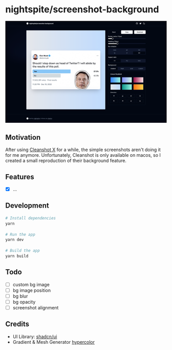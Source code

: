# nightspite/screenshot-background

![Screenshot](public/og.jpg)

## Motivation

After using [Cleanshot X](https://cleanshot.com/) for a while, the simple screenshots aren't doing it for me anymore. Unfortunately, Cleanshot is only available on macos, so I created a small reproduction of their background feature.

## Features

- [x] ...

## Development

```bash
# Install dependencies
yarn

# Run the app
yarn dev

# Build the app
yarn build
```

## Todo

- [ ] custom bg image
- [ ] bg image position
- [ ] bg blur
- [ ] bg opacity
- [ ] screenshot alignment

## Credits

- UI Library: [shadcn/ui](https://ui.shadcn.com/)
- Gradient & Mesh Generator [hypercolor](https://hypercolor.dev/)
